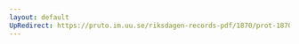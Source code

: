```yaml
---
layout: default
UpRedirect: https://pruto.im.uu.se/riksdagen-records-pdf/1870/prot-1870--fk--118/prot-1870--fk--118_001.pdf
---
```

